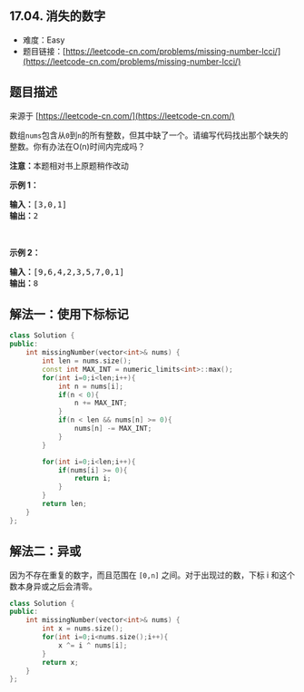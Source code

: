 ##  17.04. 消失的数字

- 难度：Easy
- 题目链接：[https://leetcode-cn.com/problems/missing-number-lcci/](https://leetcode-cn.com/problems/missing-number-lcci/)


## 题目描述

来源于 [https://leetcode-cn.com/](https://leetcode-cn.com/)

<p>数组<code>nums</code>包含从<code>0</code>到<code>n</code>的所有整数，但其中缺了一个。请编写代码找出那个缺失的整数。你有办法在O(n)时间内完成吗？</p>

<p><strong>注意：</strong>本题相对书上原题稍作改动</p>

<p><strong>示例 1：</strong></p>

<pre><strong>输入：</strong>[3,0,1]
<strong>输出：</strong>2</pre>

<p>&nbsp;</p>

<p><strong>示例 2：</strong></p>

<pre><strong>输入：</strong>[9,6,4,2,3,5,7,0,1]
<strong>输出：</strong>8
</pre>


## 解法一：使用下标标记


```c++
class Solution {
public:
    int missingNumber(vector<int>& nums) {
        int len = nums.size();
        const int MAX_INT = numeric_limits<int>::max();
        for(int i=0;i<len;i++){
            int n = nums[i];
            if(n < 0){
                n += MAX_INT;
            }
            if(n < len && nums[n] >= 0){
                nums[n] -= MAX_INT;
            }
        }

        for(int i=0;i<len;i++){
            if(nums[i] >= 0){
                return i;
            }
        }
        return len;
    }
};
```

## 解法二：异或

因为不存在重复的数字，而且范围在 `[0,n]` 之间。对于出现过的数，下标 i 和这个数本身异或之后会清零。

```c++
class Solution {
public:
    int missingNumber(vector<int>& nums) {
        int x = nums.size();
        for(int i=0;i<nums.size();i++){
            x ^= i ^ nums[i];
        }
        return x;
    }
};
```